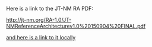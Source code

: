 Here is a link to the JT-NM RA PDF:

<http://jt-nm.org/RA-1.0/JT-NMReferenceArchitecturev1.0%20150904%20FINAL.pdf>

[and here is a link to it locally](assets/jtnmra.pdf)
